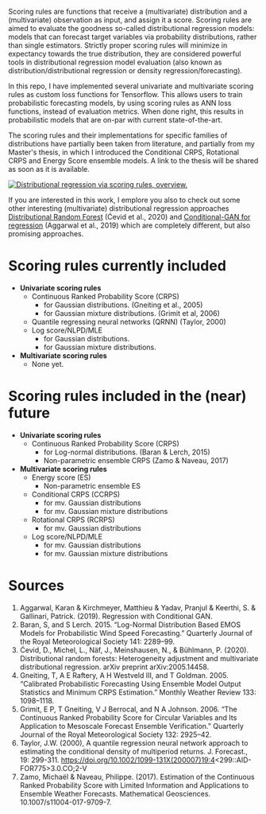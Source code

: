 Scoring rules are functions that receive a (multivariate) distribution and a (multivariate) observation as input, and assign it a score. Scoring rules are aimed to evaluate the goodness so-called distributional regression models: models that can forecast target variables via probability distributions, rather than single estimators. Strictly proper scoring rules will minimize in expectancy towards the true distribution, they are considered powerful tools in distributional regression model evaluation (also known as distribution/distributional regression or density regression/forecasting).

In this repo, I have implemented several univariate and multivariate scoring rules as custom loss functions for Tensorflow. This allows users to train probabilistic forecasting models, by using scoring rules as ANN loss functions, instead of evaluation metrics. When done right, this results in probabilistic models that are on-par with current state-of-the-art.

The scoring rules and their implementations for specific families of distributions have partially been taken from literature, and partially from my Master's thesis, in which I introduced the Conditional CRPS, Rotational CRPS and Energy Score ensemble models. A link to the thesis will be shared as soon as it is available.

[![Distributional regression via scoring rules, overview.](https://i.postimg.cc/kMTn68S8/dist-reg-scoring-rules-example.png)](https://postimg.cc/9zq3sDJF)

If you are interested in this work, I emplore you also to check out some other interesting (multivariate) distributional regression approaches [Distributional Random Forest](https://github.com/lorismichel/drf) (Ćevid et al., 2020) and [Conditional-GAN for regression](https://github.com/kaggarwal/ganRegression) (Aggarwal et al., 2019) which are completely different, but also promising approaches.


# Scoring rules currently included #

* **Univariate scoring rules**
    * Continuous Ranked Probability Score (CRPS)
       * for Gaussian distributions. (Gneiting et al., 2005)
       * for Gaussian mixture distributions. (Grimit et al, 2006)
    * Quantile regressing neural networks (QRNN) (Taylor, 2000)
    * Log score/NLPD/MLE
    	* for Gaussian distributions.
    	* for Gaussian mixture distributions.
* **Multivariate scoring rules**
    * None yet.


# Scoring rules included in the (near) future #
* **Univariate scoring rules**
    * Continuous Ranked Probability Score (CRPS)
       * for Log-normal distributions. (Baran & Lerch, 2015)
       * Non-parametric ensemble CRPS (Zamo & Naveau, 2017)
* **Multivariate scoring rules**
    * Energy score (ES)
       * Non-parametric ensemble ES
    * Conditional CRPS (CCRPS)
       * for mv. Gaussian distributions
       * for mv. Gaussian mixture distributions
    * Rotational CRPS (RCRPS)
       * for mv. Gaussian distributions
    * Log score/NLPD/MLE
       * for mv. Gaussian distributions
       * for mv. Gaussian mixture distributions



# Sources #
1. Aggarwal, Karan & Kirchmeyer, Matthieu & Yadav, Pranjul & Keerthi, S. & Gallinari, Patrick. (2019). Regression with Conditional GAN. 
2. Baran, S, and S Lerch. 2015. “Log-Normal Distribution Based EMOS Models for Probabilistic Wind Speed Forecasting.” Quarterly Journal of the Royal Meteorological Society 141: 2289–99.
3. Ćevid, D., Michel, L., Näf, J., Meinshausen, N., & Bühlmann, P. (2020). Distributional random forests: Heterogeneity adjustment and multivariate distributional regression. arXiv preprint arXiv:2005.14458.
4. Gneiting, T, A E Raftery, A H Westveld III, and T Goldman. 2005. “Calibrated Probabilistic Forecasting Using Ensemble Model Output Statistics and Minimum CRPS Estimation.” Monthly Weather Review 133: 1098–1118.
5. Grimit, E P, T Gneiting, V J Berrocal, and N A Johnson. 2006. “The Continuous Ranked Probability Score for Circular Variables and Its Application to Mesoscale Forecast Ensemble Verification.” Quarterly Journal of the Royal Meteorological Society 132: 2925–42.
6. Taylor, J.W. (2000), A quantile regression neural network approach to estimating the conditional density of multiperiod returns. J. Forecast., 19: 299-311. https://doi.org/10.1002/1099-131X(200007)19:4<299::AID-FOR775>3.0.CO;2-V
7. Zamo, Michaël & Naveau, Philippe. (2017). Estimation of the Continuous Ranked Probability Score with Limited Information and Applications to Ensemble Weather Forecasts. Mathematical Geosciences. 10.1007/s11004-017-9709-7. 
